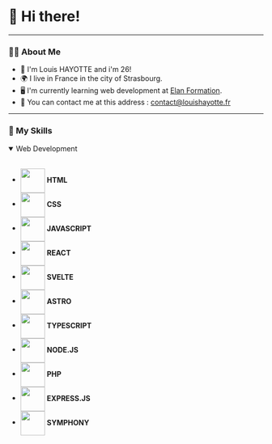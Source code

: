 # 👋 Hi there! 
---

### 🧑‍💻 About Me
- 📰 I'm Louis HAYOTTE and i'm 26!
- 🌍 I live in France in the city of Strasbourg.
- 🖥️ I'm currently learning web development at [Elan Formation](https://elan-formation.fr).
- 🚀 You can contact me at this address : contact@louishayotte.fr

---

### 🌟 My Skills
<details open>
<summary>Web Development</summary>
<br>
	
- <img align="center" height="48" src="https://img.icons8.com/color/48/html-5--v1.png"> **HTML**
- <img align="center" height="48" src="https://img.icons8.com/fluency/48/css3.png"> **CSS**
- <img align="center" height="48" src="https://img.icons8.com/color/48/javascript--v1.png"> **JAVASCRIPT**
- <img align="center" height="48" src="https://img.icons8.com/office/48/react.png"> **REACT**
- <img align="center" height="48" src="https://img.icons8.com/doodle/48/svetle.png"> **SVELTE**
- <img align="center" height="48" src="https://img.icons8.com/nolan/48/astro-js.png"> **ASTRO**
- <img align="center" height="48" src="https://img.icons8.com/color/48/html-5--v1.png"> **TYPESCRIPT**
- <img align="center" height="48" src="https://img.icons8.com/color/48/html-5--v1.png"> **NODE.JS**
- <img align="center" height="48" src="https://img.icons8.com/fluency/48/css3.png"> **PHP**
- <img align="center" height="48" src="https://img.icons8.com/color/48/javascript--v1.png"> **EXPRESS.JS**
- <img align="center" height="48" src="https://img.icons8.com/office/48/react.png"> **SYMPHONY**

</details>

